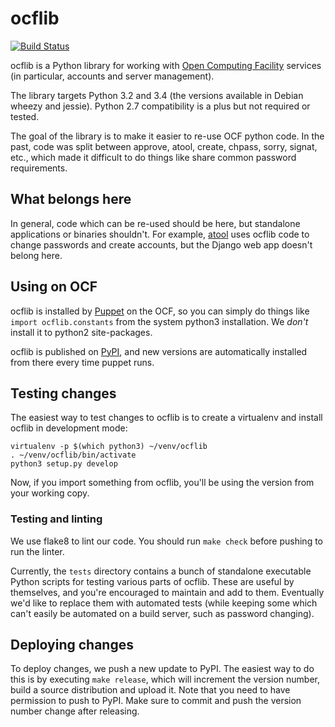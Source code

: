 ocflib
======
[![Build Status](https://travis-ci.org/ocf/ocflib.svg)](https://travis-ci.org/ocf/ocflib)

ocflib is a Python library for working with [Open Computing Facility][ocf]
services (in particular, accounts and server management).

The library targets Python 3.2 and 3.4 (the versions available in Debian wheezy
and jessie). Python 2.7 compatibility is a plus but not required or tested.

The goal of the library is to make it easier to re-use OCF python code. In the
past, code was split between approve, atool, create, chpass, sorry, signat,
etc., which made it difficult to do things like share common password
requirements.

## What belongs here

In general, code which can be re-used should be here, but standalone
applications or binaries shouldn't. For example, [atool][atool] uses ocflib
code to change passwords and create accounts, but the Django web app doesn't
belong here.

## Using on OCF

ocflib is installed by [Puppet][puppet] on the OCF, so you can simply do things
like `import ocflib.constants` from the system python3 installation. We *don't*
install it to python2 site-packages.

ocflib is published on [PyPI][pypi], and new versions are automatically
installed from there every time puppet runs.

## Testing changes

The easiest way to test changes to ocflib is to create a virtualenv and install
ocflib in development mode:

    virtualenv -p $(which python3) ~/venv/ocflib
    . ~/venv/ocflib/bin/activate
    python3 setup.py develop

Now, if you import something from ocflib, you'll be using the version from your
working copy.

### Testing and linting

We use flake8 to lint our code. You should run `make check` before pushing to
run the linter.

Currently, the `tests` directory contains a bunch of standalone executable
Python scripts for testing various parts of ocflib. These are useful by
themselves, and you're encouraged to maintain and add to them. Eventually we'd
like to replace them with automated tests (while keeping some which can't
easily be automated on a build server, such as password changing).

## Deploying changes

To deploy changes, we push a new update to PyPI. The easiest way to do this is
by executing `make release`, which will increment the version number, build a
source distribution and upload it. Note that you need to have permission to
push to PyPI. Make sure to commit and push the version number change after
releasing.

[ocf]: https://www.ocf.berkeley.edu/
[atool]: https://github.com/ocf/atool/
[puppet]: https://github.com/ocf/puppet/
[pypi]: https://pypi.python.org/pypi/ocflib
